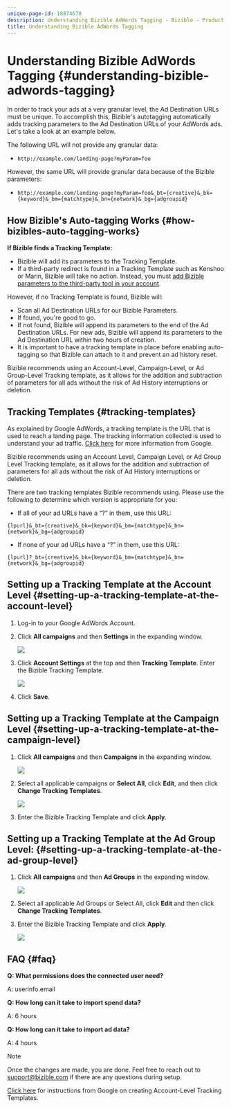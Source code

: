 ```yaml
---
unique-page-id: 18874678
description: Understanding Bizible AdWords Tagging - Bizible - Product Documentation
title: Understanding Bizible AdWords Tagging
---
```


# Understanding Bizible AdWords Tagging {#understanding-bizible-adwords-tagging}

In order to track your ads at a very granular level, the Ad Destination URLs must be unique. To accomplish this, Bizible's autotagging automatically adds tracking parameters to the Ad Destination URLs of your AdWords ads. Let's take a look at an example below.
  
The following URL will not provide any granular data:

* `http://example.com/landing-page?myParam=foo`

However, the same URL will provide granular data because of the Bizible parameters:

* `http://example.com/landing-page?myParam=foo&_bt={creative}&_bk={keyword}&_bm={matchtype}&_bn={network}&_bg={adgroupid}`

## How Bizible's Auto-tagging Works {#how-bizibles-auto-tagging-works}

**If Bizible finds a Tracking Template:**

* Bizible will add its parameters to the Tracking Template.
* If a third-party redirect is found in a Tracking Template such as Kenshoo or Marin, Bizible will take no action. Instead, you must [add Bizible parameters to the third-party tool in your account](/help/api-connections/utilizing-bizibles-api-connections/how-bid-management-tools-affect-bizible.md).

However, if no Tracking Template is found, Bizible will:

* Scan all Ad Destination URLs for our Bizible Parameters.
* If found, you're good to go.
* If not found, Bizible will append its parameters to the end of the Ad Destination URLs. For new ads, Bizible will append its parameters to the Ad Destination URL within two hours of creation.
* It is important to have a tracking template in place before enabling auto-tagging so that Bizible can attach to it and prevent an ad history reset.

Bizible recommends using an Account-Level, Campaign-Level, or Ad Group-Level Tracking template, as it allows for the addition and subtraction of parameters for all ads without the risk of Ad History interruptions or deletion.

## Tracking Templates {#tracking-templates}

As explained by Google AdWords, a tracking template is the URL that is used to reach a landing page. The tracking information collected is used to understand your ad traffic. [Click here](https://support.google.com/adwords/answer/7197008?hl=en) for more information from Google.

Bizible recommends using an Account Level, Campaign Level, or Ad Group Level Tracking template, as it allows for the addition and subtraction of parameters for all ads without the risk of Ad History interruptions or deletion.

There are two tracking templates Bizible recommends using. Please use the following to determine which version is appropriate for you:

* If all of your ad URLs have a “?” in them, use this URL:

`{lpurl}&_bt={creative}&_bk={keyword}&_bm={matchtype}&_bn={network}&_bg={adgroupid}`

* If none of your ad URLs have a “?” in them, use this URL:

`{lpurl}?_bt={creative}&_bk={keyword}&_bm={matchtype}&_bn={network}&_bg={adgroupid}`

## Setting up a Tracking Template at the Account Level {#setting-up-a-tracking-template-at-the-account-level}

1. Log-in to your Google AdWords Account.

1. Click **All campaigns** and then **Settings** in the expanding window.

   ![](assets/1.png)

1. Click **Account Settings** at the top and then **Tracking Template**. Enter the Bizible Tracking Template.

   ![](assets/2-1.png)

1. Click **Save**.

## Setting up a Tracking Template at the Campaign Level {#setting-up-a-tracking-template-at-the-campaign-level}

1. Click **All campaigns** and then **Campaigns** in the expanding window.

   ![](assets/3.png)

1. Select all applicable campaigns or **Select All**, click **Edit**, and then click **Change Tracking Templates**.

   ![](assets/4-1.png)

1. Enter the Bizible Tracking Template and click **Apply**.

## Setting up a Tracking Template at the Ad Group Level: {#setting-up-a-tracking-template-at-the-ad-group-level}

1. Click **All campaigns** and then **Ad Groups** in the expanding window.

   ![](assets/5-1.png)

1. Select all applicable Ad Groups or Select All, click **Edit** and then click **Change Tracking Templates**.

1. Enter the Bizible Tracking Template and click **Apply**.

   ![](assets/6-1.png)

## FAQ {#faq}

**Q: What permissions does the connected user need?**

A: userinfo.email

**Q: How long can it take to import spend data?**

A: 6 hours

**Q: How long can it take to import ad data?**

A: 4 hours

>[!NOTE]
>
>Once the changes are made, you are done. Feel free to reach out to support@bizible.com if there are any questions during setup.

[Click here](https://support.google.com/adwords/answer/6076199?hl=en#tracking) for instructions from Google on creating Account-Level Tracking Templates.
